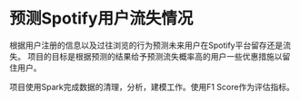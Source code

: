 # 预测Spotify用户流失情况

根据用户注册的信息以及过往浏览的行为预测未来用户在Spotify平台留存还是流失。
项目的目标是根据预测的结果给予预测流失概率高的用户一些优惠措施以留住用户。

项目使用Spark完成数据的清理，分析，建模工作。使用F1 Score作为评估指标。


